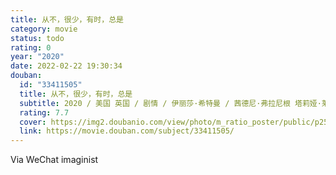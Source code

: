 ```yaml
---
title: 从不，很少，有时，总是
category: movie
status: todo
rating: 0
year: "2020"
date: 2022-02-22 19:30:34
douban:
  id: "33411505"
  title: 从不，很少，有时，总是
  subtitle: 2020 / 美国 英国 / 剧情 / 伊丽莎·希特曼 / 茜德尼·弗拉尼根 塔莉娅·莱德
  rating: 7.7
  cover: https://img2.doubanio.com/view/photo/m_ratio_poster/public/p2588279882.jpg
  link: https://movie.douban.com/subject/33411505/
---
```


Via WeChat imaginist 
